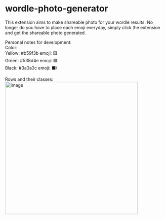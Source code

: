 # wordle-photo-generator


This extension aims to make shareable photo for your wordle results. No longer do you have to place each emoji everyday, simply click the extension and get the shareable photo generated. 

Personal notes for development:\
Color: \
Yellow: #b59f3b emoji: 🟨\
Green: #538d4e emoji: 🟩\
Black: #3a3a3c emoji: ⬛\


Rows and their classes:\
<img width="429" alt="image" src="https://github.com/aryanv175/wordle-photo-generator/assets/91381804/9f8bd542-44e9-4109-ba4e-2d0efef3dbc4">
